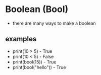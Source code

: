 # Boolean (Bool) #
- there are many ways to make a boolean
## examples ##
- print(10 > 5) - True
- print(10 < 5) - False
- print(bool(15)) - True
- print(bool("hello")) - True
